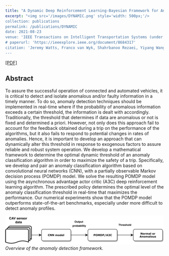 ```yaml
---
title: "A Dynamic Deep Reinforcement Learning-Bayesian Framework for Anomaly Detection"
excerpt: "<img src='/images/DYNAMIC.png' style='width: 500px;'/>
collection: publications
permalink: /publications/DYNAMIC
date: 2021-08-23
venue: 'IEEE Transactions on Intelligent Transportation Systems (under review).'
# paperurl: 'https://ieeexplore.ieee.org/document/8684317'
citation: 'Jeremy Watts, Franco van Wyk, Shahrbanoo Rezaei, Yiyang Wang, Anahita Khojandi, Neda Masoud. &quot;A Dynamic Deep Reinforcement Learning-Bayesian Framework for Anomaly Detection.&quot; <i>DOI: 10.13140/RG.2.2.35285.55526</i>'
---
```


[[PDF]](https://www.researchgate.net/publication/349376559_A_Dynamic_Deep_Reinforcement_Learning-Bayesian_Framework_for_Anomaly_Detection)


## Abstract
To assure the successful operation of connected and automated vehicles, it is critical to detect and isolate anomalous and/or faulty information in a timely manner. To do so, anomaly detection techniques should be implemented in real-time where if the probability of anomalous information exceeds a certain threshold, the information is dealt with accordingly. Traditionally, the threshold that determines if data are anomalous or not is fixed and determined a priori. However, not only does this approach fail to account for the feedback obtained during a trip on the performance of the algorithms, but it also fails to respond to potential changes in rates of anomalies. Hence, it is important to develop an approach that can dynamically alter this threshold in response to exogenous factors to assure reliable and robust system operation. We develop a mathematical framework to determine the optimal dynamic threshold of an anomaly classification algorithm in order to maximize the safety of a trip. Specifically, we develop and pair an anomaly classification algorithm based on convolutional neural networks (CNN), with a partially observable Markov decision process (POMDP) model. We solve the resulting POMDP model using the asynchronous advantage actor critic (A3C) deep reinforcement learning algorithm. The prescribed policy determines the optimal level of the anomaly classification threshold in real-time that maximizes the performance. Our numerical experiments show that the POMDP model outperforms state-of-the-art benchmarks, especially under more difficult to detect anomaly profiles.

![](/images/DYNAMIC.png)
<br/><i>Overview of the anomaly detection framework.</i>